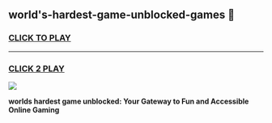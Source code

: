 
## world's-hardest-game-unblocked-games 👋
<h3>
<a href="https://premium.freeplayer.one?title=world's-hardest-game-unblocked-games&ref=14F">CLICK TO PLAY</a></h3>
<hr>

<h3>
<a href="https://premium.freeplayer.one?title=world's-hardest-game-unblocked-games&ref=14F">CLICK 2 PLAY</a>
  
</h3>

<a href="https://premium.freeplayer.one?title=world's-hardest-game-unblocked-games&ref=12F/"><img src="https://clearcache.store/games.png"></a>


**worlds hardest game unblocked: Your Gateway to Fun and Accessible Online Gaming**
